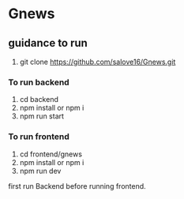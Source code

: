 # Gnews

## guidance to run 

1. git clone https://github.com/salove16/Gnews.git

### To run backend

1. cd backend
2. npm install or npm i
3. npm run start

### To run frontend 

1. cd frontend/gnews
2. npm install or npm i
3. npm run dev


first run Backend before running frontend.
